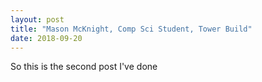 ```yaml
---
layout: post
title: "Mason McKnight, Comp Sci Student, Tower Build"
date: 2018-09-20
---
```


So this is the second post I've done 
